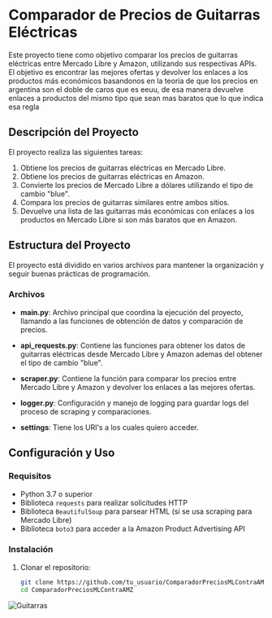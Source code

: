 # Comparador de Precios de Guitarras Eléctricas

Este proyecto tiene como objetivo comparar los precios de guitarras eléctricas entre Mercado Libre y Amazon, utilizando sus respectivas APIs. El objetivo es encontrar las mejores ofertas y devolver los enlaces a los productos más económicos basandonos en la teoria de que los precios en argentina son el doble de caros que es eeuu, de esa manera devuelve enlaces a productos del mismo tipo que sean mas baratos que lo que indica esa regla

## Descripción del Proyecto

El proyecto realiza las siguientes tareas:
1. Obtiene los precios de guitarras eléctricas en Mercado Libre.
2. Obtiene los precios de guitarras eléctricas en Amazon.
3. Convierte los precios de Mercado Libre a dólares utilizando el tipo de cambio "blue".
4. Compara los precios de guitarras similares entre ambos sitios.
5. Devuelve una lista de las guitarras más económicas con enlaces a los productos en Mercado Libre si son más baratos que en Amazon.

## Estructura del Proyecto

El proyecto está dividido en varios archivos para mantener la organización y seguir buenas prácticas de programación.

### Archivos

- **main.py**: Archivo principal que coordina la ejecución del proyecto, llamando a las funciones de obtención de datos y comparación de precios.

- **api_requests.py**: Contiene las funciones para obtener los datos de guitarras eléctricas desde Mercado Libre y Amazon ademas del obtener el tipo de cambio "blue".

- **scraper.py**: Contiene la función para comparar los precios entre Mercado Libre y Amazon y devolver los enlaces a las mejores ofertas.

- **logger.py**: Configuración y manejo de logging para guardar logs del proceso de scraping y comparaciones.

- **settings**: Tiene los URl's a los cuales quiero acceder.

## Configuración y Uso

### Requisitos

- Python 3.7 o superior
- Biblioteca `requests` para realizar solicitudes HTTP
- Biblioteca `BeautifulSoup` para parsear HTML (si se usa scraping para Mercado Libre)
- Biblioteca `boto3` para acceder a la Amazon Product Advertising API

### Instalación

1. Clonar el repositorio:
   ```bash
   git clone https://github.com/tu_usuario/ComparadorPreciosMLContraAMZ.git
   cd ComparadorPreciosMLContraAMZ

![Guitarras](debugML.png)
